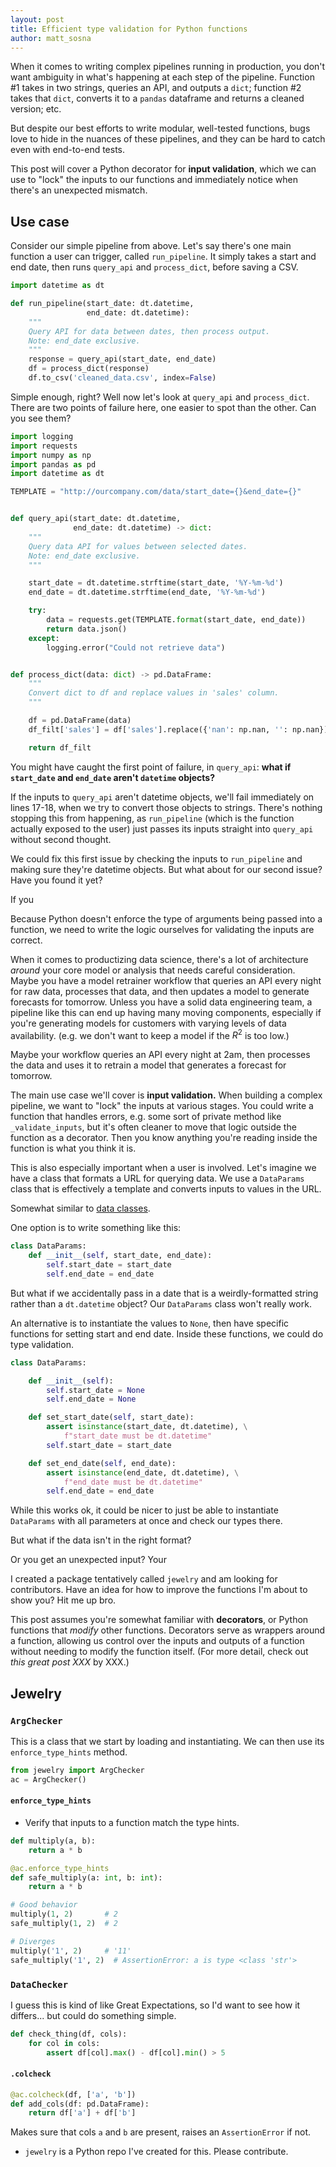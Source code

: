 ```yaml
---
layout: post
title: Efficient type validation for Python functions
author: matt_sosna
---
```


When it comes to writing complex pipelines running in production, you don't want ambiguity in what's happening at each step of the pipeline. Function \#1 takes in two strings, queries an API, and outputs a `dict`; function \#2 takes that `dict`, converts it to a `pandas` dataframe and returns a cleaned version; etc.

But despite our best efforts to write modular, well-tested functions, bugs love to hide in the nuances of these pipelines, and they can be hard to catch even with end-to-end tests.

This post will cover a Python decorator for **input validation**, which we can use to "lock" the inputs to our functions and immediately notice when there's an unexpected mismatch.

## Use case
Consider our simple pipeline from above. Let's say there's one main function a user can trigger, called `run_pipeline`. It simply takes a start and end date, then runs `query_api` and `process_dict`, before saving a CSV.

```python
import datetime as dt

def run_pipeline(start_date: dt.datetime,
                 end_date: dt.datetime):
    """
    Query API for data between dates, then process output.
    Note: end_date exclusive.
    """
    response = query_api(start_date, end_date)
    df = process_dict(response)
    df.to_csv('cleaned_data.csv', index=False)
```

Simple enough, right? Well now let's look at `query_api` and `process_dict`. There are two points of failure here, one easier to spot than the other. Can you see them?

```python
import logging
import requests
import numpy as np
import pandas as pd
import datetime as dt

TEMPLATE = "http://ourcompany.com/data/start_date={}&end_date={}"


def query_api(start_date: dt.datetime,
              end_date: dt.datetime) -> dict:
    """
    Query data API for values between selected dates.
    Note: end_date exclusive.
    """

    start_date = dt.datetime.strftime(start_date, '%Y-%m-%d')
    end_date = dt.datetime.strftime(end_date, '%Y-%m-%d')

    try:
        data = requests.get(TEMPLATE.format(start_date, end_date))
        return data.json()
    except:
        logging.error("Could not retrieve data")


def process_dict(data: dict) -> pd.DataFrame:
    """
    Convert dict to df and replace values in 'sales' column.
    """

    df = pd.DataFrame(data)
    df_filt['sales'] = df['sales'].replace({'nan': np.nan, '': np.nan})

    return df_filt
```

You might have caught the first point of failure, in `query_api`: **what if `start_date` and `end_date` aren't `datetime` objects?**

If the inputs to `query_api` aren't datetime objects, we'll fail immediately on lines 17-18, when we try to convert those objects to strings. There's nothing stopping this from happening, as `run_pipeline` (which is the function actually exposed to the user) just passes its inputs straight into `query_api` without second thought.

We could fix this first issue by checking the inputs to `run_pipeline` and making sure they're datetime objects. But what about for our second issue? Have you found it yet?

If you 



Because Python doesn't enforce the type of arguments being passed into a function, we need to write the logic ourselves for validating the inputs are correct.



When it comes to productizing data science, there's a lot of architecture *around* your core model or analysis that needs careful consideration. Maybe you have a model retrainer workflow that queries an API every night for raw data, processes that data, and then updates a model to generate forecasts for tomorrow. Unless you have a solid data engineering team, a pipeline like this can end up having many moving components, especially if you're generating models for customers with varying levels of data availability. (e.g. we don't want to keep a model if the $R^2$ is too low.)




Maybe your workflow queries an API every night at 2am, then processes the data and uses it to retrain a model that generates a forecast for tomorrow.

The main use case we'll cover is **input validation.** When building a complex pipeline, we want to "lock" the inputs at various stages. You could write a function that handles errors, e.g. some sort of private method like `_validate_inputs`, but it's often cleaner to move that logic outside the function as a decorator. Then you know anything you're reading inside the function is what you think it is.

This is also especially important when a user is involved. Let's imagine we have a class that formats a URL for querying data. We use a `DataParams` class that is effectively a template and converts inputs to values in the URL.

Somewhat similar to [data classes](https://towardsdatascience.com/data-classes-in-python-8d1a09c1294b).

One option is to write something like this:

```python
class DataParams:
    def __init__(self, start_date, end_date):
        self.start_date = start_date
        self.end_date = end_date
```

But what if we accidentally pass in a date that is a weirdly-formatted string rather than a `dt.datetime` object? Our `DataParams` class won't really work.

An alternative is to instantiate the values to `None`, then have specific functions for setting start and end date. Inside these functions, we could do type validation.

```python
class DataParams:

    def __init__(self):
        self.start_date = None
        self.end_date = None

    def set_start_date(self, start_date):
        assert isinstance(start_date, dt.datetime), \
            f"start_date must be dt.datetime"
        self.start_date = start_date

    def set_end_date(self, end_date):
        assert isinstance(end_date, dt.datetime), \
            f"end_date must be dt.datetime"
        self.end_date = end_date
```

While this works ok, it could be nicer to just be able to instantiate `DataParams` with all parameters at once and check our types there.


But what if the data isn't in the right format?


Or you get an unexpected input? Your

I created a package tentatively called `jewelry` and am looking for contributors. Have an idea for how to improve the functions I'm about to show you? Hit me up bro.

This post assumes you're somewhat familiar with **decorators**, or Python functions that *modify* other functions. Decorators serve as wrappers around a function, allowing us control over the inputs and outputs of a function without needing to modify the function itself. (For more detail, check out *this great post XXX* by XXX.)

## Jewelry

### `ArgChecker`
This is a class that we start by loading and instantiating. We can then use its `enforce_type_hints` method.

```python
from jewelry import ArgChecker
ac = ArgChecker()
```

#### `enforce_type_hints`
* Verify that inputs to a function match the type hints.

```python
def multiply(a, b):
    return a * b

@ac.enforce_type_hints
def safe_multiply(a: int, b: int):
    return a * b

# Good behavior
multiply(1, 2)       # 2
safe_multiply(1, 2)  # 2

# Diverges
multiply('1', 2)     # '11'
safe_multiply('1', 2)  # AssertionError: a is type <class 'str'>
```




### `DataChecker`
I guess this is kind of like Great Expectations, so I'd want to see how it differs... but could do something simple.

```python
def check_thing(df, cols):
    for col in cols:
        assert df[col].max() - df[col].min() > 5
```

#### `.colcheck`

```python
@ac.colcheck(df, ['a', 'b'])
def add_cols(df: pd.DataFrame):
    return df['a'] + df['b']
```

Makes sure that cols `a` and `b` are present, raises an `AssertionError` if not.


* `jewelry` is a Python repo I've created for this. Please contribute.
